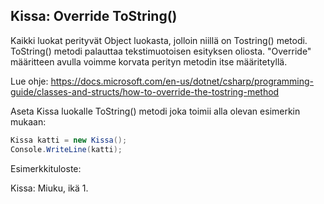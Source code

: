 ## Kissa: Override ToString()

Kaikki luokat perityvät Object luokasta, jolloin niillä on Tostring() metodi. ToString() metodi palauttaa tekstimuotoisen esityksen oliosta. "Override" määritteen avulla voimme korvata perityn metodin itse määritetyllä.

Lue ohje: https://docs.microsoft.com/en-us/dotnet/csharp/programming-guide/classes-and-structs/how-to-override-the-tostring-method

Aseta Kissa luokalle ToString() metodi joka toimii alla olevan esimerkin mukaan:
```c#
Kissa katti = new Kissa();
Console.WriteLine(katti); 
```
Esimerkkituloste:

Kissa: Miuku, ikä 1.
